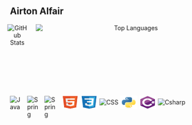 ## Airton Alfair

<div align="center" style="display: flex; justify-content: center; gap: 20px; flex-wrap: nowrap;">
  <img 
    src="https://github-readme-stats.vercel.app/api?username=airton-alfair&hide_title=false&hide_rank=false&show_icons=true&include_all_commits=true&count_private=true&disable_animations=false&theme=dark&locale=pt-br&hide_border=false" 
    height="150" alt="GitHub Stats" />
  <img 
    src="https://github-readme-stats.vercel.app/api/top-langs?username=airton-alfair&locale=pt-br&hide_title=false&layout=compact&card_width=450&langs_count=5&theme=dark&hide_border=false" 
    height="150" width="450"  alt="Top Languages" />
</div>


  


<div style="display: inline_block"><br>
  <img align="left" alt="Java" width="30px" style="padding-right:10px;" src="https://cdn.jsdelivr.net/gh/devicons/devicon/icons/java/java-original.svg"/>
  <img align="left" alt="Spring" width="30px" style="padding-right:10px;" src="https://cdn.jsdelivr.net/gh/devicons/devicon/icons/spring/spring-original.svg" />
  <img align="center" alt="HTML" height="30" width="40" src="https://raw.githubusercontent.com/devicons/devicon/master/icons/html5/html5-original.svg">
  <img align="center" alt="CSS" height="30" width="40" src="https://raw.githubusercontent.com/devicons/devicon/master/icons/css3/css3-original.svg">
  <img align="center" alt="CSS" height="30" width="40" src="https://cdn.jsdelivr.net/gh/devicons/devicon@latest/icons/php/php-original.svg" />
  <img align="center" alt="Python" height="30" width="40" src="https://raw.githubusercontent.com/devicons/devicon/master/icons/python/python-original.svg">
  <img align="center" alt="Csharp" height="30" width="40" src="https://raw.githubusercontent.com/devicons/devicon/master/icons/csharp/csharp-original.svg">
  <img  align="left" alt="Spring" width="30px" style="padding-right:10px;" src="https://cdn.jsdelivr.net/gh/devicons/devicon@latest/icons/kotlin/kotlin-original.svg" />
  <img align="center" alt="Csharp" height="30" width="40" src="https://cdn.jsdelivr.net/gh/devicons/devicon@latest/icons/mysql/mysql-original.svg" />
</div>



